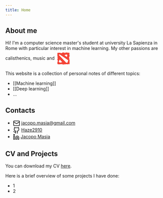 ```yaml
---
title: Home
---
```


## About me

Hi! I'm a computer science master's student at university La Sapienza in Rome with particular interest in machine learning.
My other passions are calisthenics, music and <svg xmlns="http://www.w3.org/2000/svg" viewBox="0 0 48 48" width="48px" height="48px" clip-rule="evenodd"><path fill="#f44336" fill-rule="evenodd" d="M12.3,27l7.7,8.333L12.85,37L9,33.667L12.3,27z M32.622,11 L36,12.857L34.874,19l-7.882-5.143L32.622,11z M11.625,11c0.375,0,0.676,0.016,1.125,0.375c0.625,0.5,2.93,2.132,2.93,2.132 l0.418,0.743c0.761,0.038,0.78,0.107,1.741,0.813L39,29.417C38.837,29.77,36.321,37,36.321,37h-3.884L9,12.25 c0,0,0.382-0.143,0.75-0.375C10.327,11.512,11.053,11,11.625,11z M14.5,6H6c-0.528,0.264-1,0.57-1,1.625L5,14.5l0,2.125l0.988,2.748 L5,20.75v1.125l1,0.75V24l-1,1v3.75l1,0.625V33.5c-1.044,0.743-1,1.625-1,2.639l0,4.736C7.339,41.459,6.951,42,9.625,42 c2.363,0,3.875,0,3.875,0c0.362-0.023,0.644-0.099,1-0.133C15.494,41.771,16.125,41,16.125,41l2.625,1l1-1c0,0,1.311,1.623,1.625,2 l0.875-1L25,43c0,0,1.02-0.979,2.125-1H32.5c0.082-0.079,1-1,1-1c0.421,0.252,0.049,1,3.875,1c1.056,0,2-0.25,2-0.25 c-0.162-0.54-0.18-0.43-0.5-0.75c0,0,2.5,0,4.125,1V26.507l-2,0.618c0.039-0.317,0.963-0.738,1-1.375 c0.047-0.803-0.044-3.586-0.161-4.174c-0.06-0.3-0.633-1.179-0.839-1.451C41.245,19.464,42,19,42,19v-0.75l1-0.583v-4.222L42,9.25 l1-1.083V6.971l-1.056-0.915l-3.43-0.567l-0.792,0.567l-0.396-0.66c0,0-5.184-0.394-6.124-0.394c-1.203,0-1.028,0.09-1.435,1.445 l-1.726,0.176L27.875,6h-1.75l0.288-0.317C26.719,5.394,26.612,5.51,26.851,5h-6.018c-0.094,0.172-0.438,0.562-0.709,1 c0,0-0.528-0.005-0.924,0.259S18.806,7,18.278,7s-1.623,0-2.243,0C14.715,7,14.5,6,14.5,6z" clip-rule="evenodd"/></svg>

This website is a collection of personal notes of different topics:
- [[Machine learning]]
- [[Deep learning]]
- ...


## Contacts

- <svg xmlns="http://www.w3.org/2000/svg" width="22" height="22" viewBox="0 0 24 24" fill="none" stroke="currentColor" stroke-width="2" stroke-linecap="round" stroke-linejoin="round" class="lucide lucide-mail"><rect width="20" height="16" x="2" y="4" rx="2"/><path d="m22 7-8.97 5.7a1.94 1.94 0 0 1-2.06 0L2 7"/><style>svg{vertical-align:middle;}</style></svg> jacopo.masia@gmail.com
- <svg xmlns="http://www.w3.org/2000/svg" width="22" height="22" viewBox="0 0 24 24" fill="none" stroke="currentColor" stroke-width="2" stroke-linecap="round" stroke-linejoin="round" class="lucide lucide-github"><path d="M15 22v-4a4.8 4.8 0 0 0-1-3.5c3 0 6-2 6-5.5.08-1.25-.27-2.48-1-3.5.28-1.15.28-2.35 0-3.5 0 0-1 0-3 1.5-2.64-.5-5.36-.5-8 0C6 2 5 2 5 2c-.3 1.15-.3 2.35 0 3.5A5.403 5.403 0 0 0 4 9c0 3.5 3 5.5 6 5.5-.39.49-.68 1.05-.85 1.65-.17.6-.22 1.23-.15 1.85v4"/><path d="M9 18c-4.51 2-5-2-7-2"/><style>svg{vertical-align:middle;}</style></svg> [Haze2910](https://github.com/Haze2910)
- <svg xmlns="http://www.w3.org/2000/svg" width="20" height="20" viewBox="0 0 24 24" fill="none" stroke="currentColor" stroke-width="2" stroke-linecap="round" stroke-linejoin="round" class="lucide lucide-linkedin"><path d="M16 8a6 6 0 0 1 6 6v7h-4v-7a2 2 0 0 0-2-2 2 2 0 0 0-2 2v7h-4v-7a6 6 0 0 1 6-6z"/><rect width="4" height="12" x="2" y="9"/><circle cx="4" cy="4" r="2"/><style>svg{vertical-align:middle;}</style>
</svg> [Jacopo Masia](https://www.linkedin.com/in/jacopo-masia-06a363183/)

## CV and Projects
You can download my CV [here](https://add.link.to.cv).

Here is a brief overview of some projects I have done:
- 1
- 2

